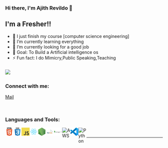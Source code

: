 ### Hi there, I'm Ajith Revildo 👋 


## I'm a Fresher!!

- 🔭 I just finish my course [computer science engineering]
- 🌱 I’m currently learning everything 
- 👯 I’m currently looking for a good job
- 🥅 Goal: To Build a Artificial intelligence os
- ⚡ Fun fact: I do Mimicry,Public Speaking,Teaching

### <img src="https://media.giphy.com/media/cmCEsJZHYBPels360q/giphy.gif" width="50">

### Connect with me:

<a  href = "mailto: ajithrevildo1999@gmail.com"><img align="left" alt="" width="22px" src="https://img.icons8.com/color/50/000000/gmail-new.png"/>Mail</a>

<br />

### Languages and Tools:

<img align="left" alt="HTML5" width="26px" src="https://raw.githubusercontent.com/github/explore/80688e429a7d4ef2fca1e82350fe8e3517d3494d/topics/html/html.png" />
<img align="left" alt="CSS3" width="26px" src="https://raw.githubusercontent.com/github/explore/80688e429a7d4ef2fca1e82350fe8e3517d3494d/topics/css/css.png" />
<img align="left" alt="JavaScript" width="26px" src="https://raw.githubusercontent.com/github/explore/80688e429a7d4ef2fca1e82350fe8e3517d3494d/topics/javascript/javascript.png" />
<img align="left" alt="React" width="26px" src="https://raw.githubusercontent.com/github/explore/80688e429a7d4ef2fca1e82350fe8e3517d3494d/topics/react/react.png" />
<img align="left" alt="Node.js" width="26px" src="https://raw.githubusercontent.com/github/explore/80688e429a7d4ef2fca1e82350fe8e3517d3494d/topics/nodejs/nodejs.png" />
<img align="left" alt="MySQL" width="26px" src="https://raw.githubusercontent.com/github/explore/80688e429a7d4ef2fca1e82350fe8e3517d3494d/topics/mysql/mysql.png" />
<img align="left" alt="MongoDB" width="26px" src="https://raw.githubusercontent.com/github/explore/80688e429a7d4ef2fca1e82350fe8e3517d3494d/topics/mongodb/mongodb.png" />
<img align="left" alt="AWS" width="26px" src="https://upload.wikimedia.org/wikipedia/commons/thumb/9/93/Amazon_Web_Services_Logo.svg/768px-Amazon_Web_Services_Logo.svg.png" />
<img align="left" alt="Visual Studio Code" width="26px" src="https://raw.githubusercontent.com/github/explore/80688e429a7d4ef2fca1e82350fe8e3517d3494d/topics/visual-studio-code/visual-studio-code.png" />
<img align="left" alt="Python" width="26px" src="https://upload.wikimedia.org/wikipedia/commons/thumb/c/c3/Python-logo-notext.svg/1024px-Python-logo-notext.svg.png"/>
<br />






---





